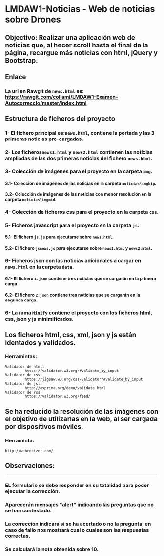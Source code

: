 # LMDAW1-Noticias - Web de noticias sobre Drones
## Objectivo: Realizar una aplicación web de noticias que, al hecer scroll hasta el final de la página, recargue más noticias con html, jQuery y Bootstrap.
## Enlace
### La url en Rawgit de `news.html` es: https://rawgit.com/collami/LMDAW1-Examen-Autocorreccio/master/index.html
## Estructura de ficheros del proyecto
### 1- El fichero principal es:`news.html`, contiene la portada y las 3 primeras noticias pre-cargadas.
### 2- Los ficheros`news1.html` y `news2.html` contienen las noticias ampliadas de las dos primeras noticias del fichero `news.html`.
### 3- Colección de imágenes para el proyecto en la carpeta `img`.
#### 3.1- Colección de imágenes de las noticias en la carpeta `noticias\imgbig`.
#### 3.2- Colección de imágenes de las noticias con menor resolución en la carpeta `noticias\imgmid`.
### 4- Colección de ficheros css para el proyecto en la carpeta `css`.
### 5- Ficheros javascript para el proyecto en la carpeta `js`.
#### 5.1- El fichero `js.js` para ejecutarse sobre `news.html`.
#### 5.2- El fichero `jsnews.js` para ejecutarse sobre `news1.html` y `news2.html`.
### 6- Ficheros json con las noticias adicionales a cargar en `news.html` en la carpeta `data`.
#### 6.1- El fichero `1.json` contiene tres noticias que se cargarán en la primera carga.
#### 6.2- El fichero `2.json` contiene tres noticias que se cargarán en la segunda carga.
### 6- La rama `Minify` contiene el proyecto con los ficheros html, css, json y js minimificados.
## Los ficheros html, css, xml, json y js están identados y validados.
### Herramintas:
~~~~
Validador de html:
         https://validator.w3.org/#validate_by_input
Validador de css:
         https://jigsaw.w3.org/css-validator/#validate_by_input
Validador de js:
         http://esprima.org/demo/validate.html
Validador de rss:
         https://validator.w3.org/feed/
~~~~
## Se ha reducido la resolución de las imágenes con el objetivo de utilizarlas en la web, al ser cargada por dispositivos móviles.
### Herraminta:
~~~~
http://webresizer.com/
~~~~

## Observaciones:
---
### EL formulario se debe responder en su totalidad para poder ejecutar la corrección.
### Aparecerán mensajes "alert" indicando las preguntas que no se han contestado.
### La corrección indicará si se ha acertado o no la pregunta, en caso de fallo nos mostrará cual o cuales son las respuestas correctas.
### Se calculará la nota obtenida sobre 10.
